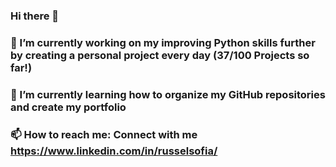 ### Hi there 👋

<!--
**rusunited2/rusunited2** is a ✨ _special_ ✨ repository because its `README.md` (this file) appears on your GitHub profile.

Here are some ideas to get you started:

- 🔭 I’m currently working on ...
- 🌱 I’m currently learning ...
- 👯 I’m looking to collaborate on ...
- 🤔 I’m looking for help with ...
- 💬 Ask me about ...
- 📫 How to reach me: ...
- 😄 Pronouns: ...
- ⚡ Fun fact: ...
-->
### 🔭 I’m currently working on my improving Python skills further by creating a personal project every day (37/100 Projects so far!)
### 🌱 I’m currently learning how to organize my GitHub repositories and create my portfolio
### 📫 How to reach me: Connect with me https://www.linkedin.com/in/russelsofia/
